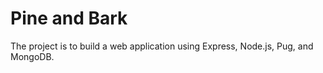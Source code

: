 # Pine and Bark 

The project is to build a web application using Express, Node.js, Pug, and MongoDB.